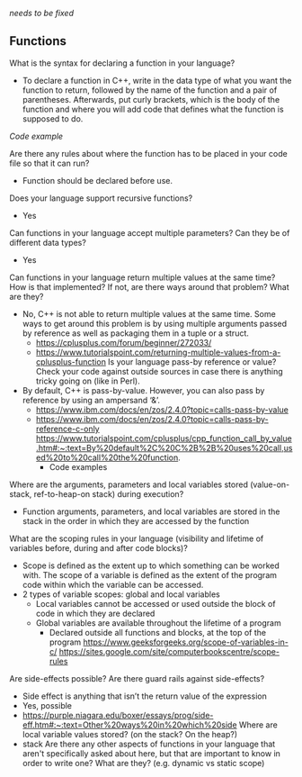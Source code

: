*needs to be fixed*

## Functions

What is the syntax for declaring a function in your language?
- To declare a function in C++, write in the data type of what you want the function to return, followed by the name of the function and a pair of parentheses. Afterwards, put curly brackets, which is the body of the function and where you will add code that defines what the function is supposed to do.
  
*Code example*

Are there any rules about where the function has to be placed in your code file so that it can run?
- Function should be declared before use.
  
Does your language support recursive functions?
- Yes
  
Can functions in your language accept multiple parameters?  Can they be of different data types?
- Yes
  
Can functions in your language return multiple values at the same time?  How is that implemented?  If not, are there ways around that problem?  What are they?
- No, C++ is not able to return multiple values at the same time. Some ways to get around this problem is by using multiple arguments passed by reference as well as packaging them in a tuple or a struct.
  - https://cplusplus.com/forum/beginner/272033/
  - https://www.tutorialspoint.com/returning-multiple-values-from-a-cplusplus-function 
Is your language pass-by reference or value?  Check your code against outside sources in case there is anything tricky going on (like in Perl).
- By default, C++ is pass-by-value. However, you can also pass by reference by using an ampersand ‘&’. 
  - https://www.ibm.com/docs/en/zos/2.4.0?topic=calls-pass-by-value
  - https://www.ibm.com/docs/en/zos/2.4.0?topic=calls-pass-by-reference-c-only
https://www.tutorialspoint.com/cplusplus/cpp_function_call_by_value.htm#:~:text=By%20default%2C%20C%2B%2B%20uses%20call,used%20to%20call%20the%20function. 
    - Code examples

Where are the arguments, parameters and local variables stored (value-on-stack, ref-to-heap-on stack) during execution?
- Function arguments, parameters, and local variables are stored in the stack in the order in which they are accessed by the function
  
What are the scoping rules in your language (visibility and lifetime of variables before, during and after code blocks)?
- Scope is defined as the extent up to which something can be worked with. The scope of a variable is defined as the extent of the program code within which the variable can be accessed. 
- 2 types of variable scopes: global and local variables
  - Local variables cannot be accessed or used outside the block of code in which they are declared
  - Global variables are available throughout the lifetime of a program
    - Declared outside all functions and blocks, at the top of the program
https://www.geeksforgeeks.org/scope-of-variables-in-c/ 
https://sites.google.com/site/computerbookscentre/scope-rules

Are side-effects possible? Are there guard rails against side-effects?
- Side effect is anything that isn’t the return value of the expression
- Yes, possible
- https://purple.niagara.edu/boxer/essays/prog/side-eff.htm#:~:text=Other%20ways%20in%20which%20side 
Where are local variable values stored? (on the stack? On the heap?)
- stack
Are there any other aspects of functions in your language that aren't specifically asked about here, but that are important to know in order to write one?  What are they? (e.g. dynamic vs static scope)

